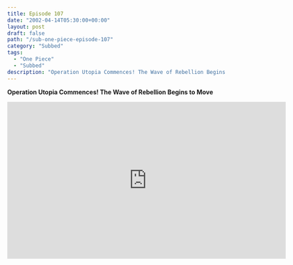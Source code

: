 ```yaml
---
title: Episode 107
date: "2002-04-14T05:30:00+00:00"
layout: post
draft: false
path: "/sub-one-piece-episode-107"
category: "Subbed"
tags:
  - "One Piece"
  - "Subbed"
description: "Operation Utopia Commences! The Wave of Rebellion Begins to Move"
---
```


**Operation Utopia Commences! The Wave of Rebellion Begins to Move**

<iframe width="640" height="360" src="https://www.rapidvideo.com/e/FXOR27GEAS" frameborder="0" marginwidth=0 marginheight=0 scrolling=no allowfullscreen></iframe>


